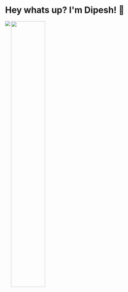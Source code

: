 # Hey whats up? I'm Dipesh! 👋

<img align="left" src="https://github-readme-stats.vercel.app/api?username=superdazzux&show_icons=true&theme=dark" />

<img align="left" width="47%" src="https://github-readme-stats.vercel.app/api/top-langs/?username=superdazzux&layout=compact" />

